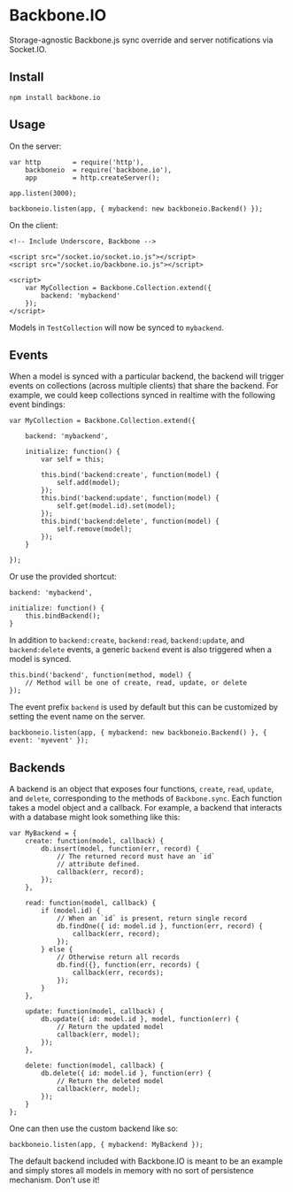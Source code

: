 Backbone.IO
===========

Storage-agnostic Backbone.js sync override and server notifications via Socket.IO.

Install
-------

    npm install backbone.io
    
Usage
-----

On the server:

    var http        = require('http'),
        backboneio  = require('backbone.io'),
        app         = http.createServer();
        
    app.listen(3000);

    backboneio.listen(app, { mybackend: new backboneio.Backend() });

On the client:

    <!-- Include Underscore, Backbone -->
    
    <script src="/socket.io/socket.io.js"></script>
    <script src="/socket.io/backbone.io.js"></script>
    
    <script>
        var MyCollection = Backbone.Collection.extend({
            backend: 'mybackend'
        });
    </script>
    
Models in `TestCollection` will now be synced to `mybackend`.

Events
------

When a model is synced with a particular backend, the backend will trigger events
on collections (across multiple clients) that share the backend.  For example, we
could keep collections synced in realtime with the following event bindings:

    var MyCollection = Backbone.Collection.extend({
        
        backend: 'mybackend',
        
        initialize: function() {
            var self = this;
        
            this.bind('backend:create', function(model) {
                self.add(model);
            });
            this.bind('backend:update', function(model) {
                self.get(model.id).set(model);
            });
            this.bind('backend:delete', function(model) {
                self.remove(model);
            });
        }
        
    });
    
Or use the provided shortcut:
    
    backend: 'mybackend',
    
    initialize: function() {
        this.bindBackend();
    }
    
In addition to `backend:create`, `backend:read`, `backend:update`, and `backend:delete`
events, a generic `backend` event is also triggered when a model is synced.

    this.bind('backend', function(method, model) {
        // Method will be one of create, read, update, or delete
    });
    
The event prefix `backend` is used by default but this can be customized by setting the
event name on the server.

    backboneio.listen(app, { mybackend: new backboneio.Backend() }, { event: 'myevent' });

Backends
--------

A backend is an object that exposes four functions, `create`, `read`, `update`, and `delete`,
corresponding to the methods of `Backbone.sync`.  Each function takes a model object and a
callback.  For example, a backend that interacts with a database might look something like this:

    var MyBackend = {
        create: function(model, callback) {
            db.insert(model, function(err, record) {
                // The returned record must have an `id`
                // attribute defined.
                callback(err, record);
            });
        },
        
        read: function(model, callback) {
            if (model.id) {
                // When an `id` is present, return single record
                db.findOne({ id: model.id }, function(err, record) {
                    callback(err, record);
                });
            } else {
                // Otherwise return all records
                db.find({}, function(err, records) {
                    callback(err, records);
                });
            }
        },
        
        update: function(model, callback) {
            db.update({ id: model.id }, model, function(err) {
                // Return the updated model
                callback(err, model);
            });
        },
        
        delete: function(model, callback) {
            db.delete({ id: model.id }, function(err) {
                // Return the deleted model
                callback(err, model);
            });
        }
    };
    
One can then use the custom backend like so:

    backboneio.listen(app, { mybackend: MyBackend });
    
The default backend included with Backbone.IO is meant to be an example and simply stores
all models in memory with no sort of persistence mechanism. Don't use it!